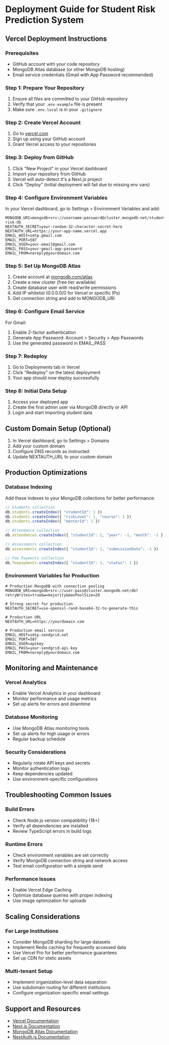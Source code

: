 # Deployment Guide for Student Risk Prediction System

## Vercel Deployment Instructions

### Prerequisites
- GitHub account with your code repository
- MongoDB Atlas database (or other MongoDB hosting)
- Email service credentials (Gmail with App Password recommended)

### Step 1: Prepare Your Repository
1. Ensure all files are committed to your GitHub repository
2. Verify that your `.env.example` file is present
3. Make sure `.env.local` is in your `.gitignore`

### Step 2: Create Vercel Account
1. Go to [vercel.com](https://vercel.com)
2. Sign up using your GitHub account
3. Grant Vercel access to your repositories

### Step 3: Deploy from GitHub
1. Click "New Project" in your Vercel dashboard
2. Import your repository from GitHub
3. Vercel will auto-detect it's a Next.js project
4. Click "Deploy" (initial deployment will fail due to missing env vars)

### Step 4: Configure Environment Variables
In your Vercel dashboard, go to Settings > Environment Variables and add:

```env
MONGODB_URI=mongodb+srv://username:password@cluster.mongodb.net/student-risk-db
NEXTAUTH_SECRET=your-random-32-character-secret-here
NEXTAUTH_URL=https://your-app-name.vercel.app
EMAIL_HOST=smtp.gmail.com
EMAIL_PORT=587
EMAIL_USER=your-email@gmail.com
EMAIL_PASS=your-gmail-app-password
EMAIL_FROM=noreply@yourdomain.com
```

### Step 5: Set Up MongoDB Atlas
1. Create account at [mongodb.com/atlas](https://mongodb.com/atlas)
2. Create a new cluster (free tier available)
3. Create database user with read/write permissions
4. Add IP whitelist (0.0.0.0/0 for Vercel or specific IPs)
5. Get connection string and add to MONGODB_URI

### Step 6: Configure Email Service
For Gmail:
1. Enable 2-factor authentication
2. Generate App Password: Account > Security > App Passwords
3. Use the generated password in EMAIL_PASS

### Step 7: Redeploy
1. Go to Deployments tab in Vercel
2. Click "Redeploy" on the latest deployment
3. Your app should now deploy successfully

### Step 8: Initial Data Setup
1. Access your deployed app
2. Create the first admin user via MongoDB directly or API
3. Login and start importing student data

## Custom Domain Setup (Optional)
1. In Vercel dashboard, go to Settings > Domains
2. Add your custom domain
3. Configure DNS records as instructed
4. Update NEXTAUTH_URL to your custom domain

## Production Optimizations

### Database Indexing
Add these indexes to your MongoDB collections for better performance:

```javascript
// Students collection
db.students.createIndex({ "studentId": 1 })
db.students.createIndex({ "riskLevel": 1, "course": 1 })
db.students.createIndex({ "mentorId": 1 })

// Attendance collection
db.attendances.createIndex({ "studentId": 1, "year": -1, "month": -1 })

// Assessments collection
db.assessments.createIndex({ "studentId": 1, "submissionDate": -1 })

// Fee Payments collection
db.feepayments.createIndex({ "studentId": 1, "status": 1 })
```

### Environment Variables for Production
```env
# Production MongoDB with connection pooling
MONGODB_URI=mongodb+srv://user:pass@cluster.mongodb.net/db?retryWrites=true&w=majority&maxPoolSize=20

# Strong secret for production
NEXTAUTH_SECRET=use-openssl-rand-base64-32-to-generate-this

# Production URL
NEXTAUTH_URL=https://yourdomain.com

# Production email service
EMAIL_HOST=smtp.sendgrid.net
EMAIL_PORT=587
EMAIL_USER=apikey
EMAIL_PASS=your-sendgrid-api-key
EMAIL_FROM=noreply@yourdomain.com
```

## Monitoring and Maintenance

### Vercel Analytics
- Enable Vercel Analytics in your dashboard
- Monitor performance and usage metrics
- Set up alerts for errors and downtime

### Database Monitoring
- Use MongoDB Atlas monitoring tools
- Set up alerts for high usage or errors
- Regular backup schedule

### Security Considerations
- Regularly rotate API keys and secrets
- Monitor authentication logs
- Keep dependencies updated
- Use environment-specific configurations

## Troubleshooting Common Issues

### Build Errors
- Check Node.js version compatibility (18+)
- Verify all dependencies are installed
- Review TypeScript errors in build logs

### Runtime Errors
- Check environment variables are set correctly
- Verify MongoDB connection string and network access
- Test email configuration with a simple send

### Performance Issues
- Enable Vercel Edge Caching
- Optimize database queries with proper indexing
- Use image optimization for uploads

## Scaling Considerations

### For Large Institutions
- Consider MongoDB sharding for large datasets
- Implement Redis caching for frequently accessed data
- Use Vercel Pro for better performance guarantees
- Set up CDN for static assets

### Multi-tenant Setup
- Implement organization-level data separation
- Use subdomain routing for different institutions
- Configure organization-specific email settings

## Support and Resources
- [Vercel Documentation](https://vercel.com/docs)
- [Next.js Documentation](https://nextjs.org/docs)
- [MongoDB Atlas Documentation](https://docs.atlas.mongodb.com)
- [NextAuth.js Documentation](https://next-auth.js.org)